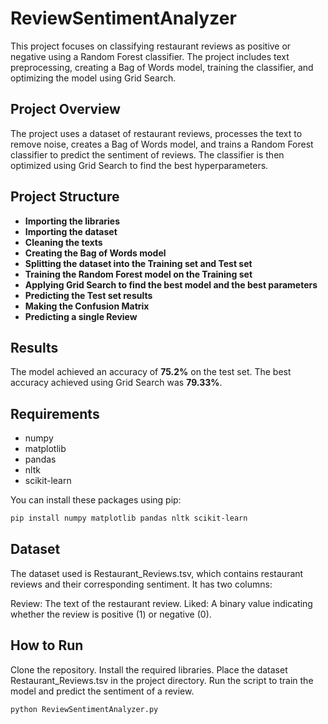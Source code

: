 # ReviewSentimentAnalyzer

This project focuses on classifying restaurant reviews as positive or negative using a Random Forest classifier. The project includes text preprocessing, creating a Bag of Words model, training the classifier, and optimizing the model using Grid Search.

## Project Overview

The project uses a dataset of restaurant reviews, processes the text to remove noise, creates a Bag of Words model, and trains a Random Forest classifier to predict the sentiment of reviews. The classifier is then optimized using Grid Search to find the best hyperparameters.

## Project Structure

- **Importing the libraries**
- **Importing the dataset**
- **Cleaning the texts**
- **Creating the Bag of Words model**
- **Splitting the dataset into the Training set and Test set**
- **Training the Random Forest model on the Training set**
- **Applying Grid Search to find the best model and the best parameters**
- **Predicting the Test set results**
- **Making the Confusion Matrix**
- **Predicting a single Review**

## Results

The model achieved an accuracy of **75.2%** on the test set. The best accuracy achieved using Grid Search was **79.33%**.

## Requirements

- numpy
- matplotlib
- pandas
- nltk
- scikit-learn

You can install these packages using pip:

```bash
pip install numpy matplotlib pandas nltk scikit-learn
```
## Dataset
The dataset used is Restaurant_Reviews.tsv, which contains restaurant reviews and their corresponding sentiment. It has two columns:

Review: The text of the restaurant review.
Liked: A binary value indicating whether the review is positive (1) or negative (0).

## How to Run
Clone the repository.
Install the required libraries.
Place the dataset Restaurant_Reviews.tsv in the project directory.
Run the script to train the model and predict the sentiment of a review.
```bash
python ReviewSentimentAnalyzer.py
```

